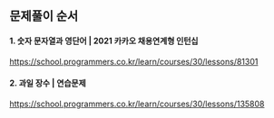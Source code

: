 ## 문제풀이 순서

#### 1. 숫자 문자열과 영단어 | 2021 카카오 채용연계형 인턴십
https://school.programmers.co.kr/learn/courses/30/lessons/81301

#### 2. 과일 장수 | 연습문제 
https://school.programmers.co.kr/learn/courses/30/lessons/135808
